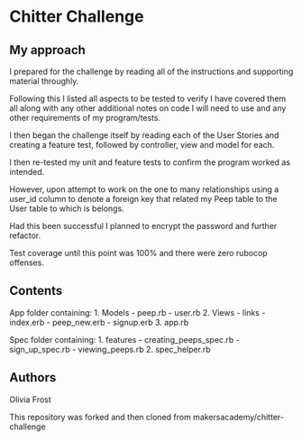 # Chitter Challenge #

## My approach ##

I prepared for the challenge by reading all of the instructions and supporting material throughly.

Following this I listed all aspects to be tested to verify I have covered them all along with any other additional notes on code I will need to use and any other requirements of my program/tests.

I then began the challenge itself by reading each of the User Stories and creating a feature test, followed by controller, view and model for each.

I then re-tested my unit and feature tests to confirm the program worked as intended.

However, upon attempt to work on the one to many relationships using a user_id column to denote a foreign key that related my Peep table to the User table to which is belongs.

Had this been successful I planned to encrypt the password and further refactor.

Test coverage until this point was 100% and there were zero rubocop offenses.


## Contents ##

App folder containing:
    1. Models
        - peep.rb
        - user.rb
    2. Views
        - links
          - index.erb
          - peep_new.erb
          - signup.erb
    3. app.rb

Spec folder containing:
    1. features
         - creating_peeps_spec.rb
         - sign_up_spec.rb
         - viewing_peeps.rb
    2. spec_helper.rb

## Authors ##

Olivia Frost

This repository was forked and then cloned from makersacademy/chitter-challenge